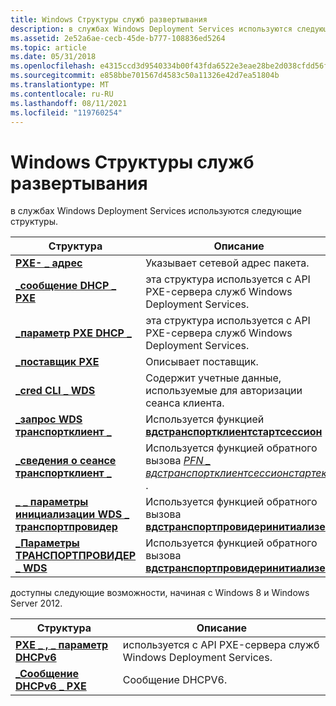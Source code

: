 ```yaml
---
title: Windows Структуры служб развертывания
description: в службах Windows Deployment Services используются следующие структуры.
ms.assetid: 2e52a6ae-cecb-45de-b777-108836ed5264
ms.topic: article
ms.date: 05/31/2018
ms.openlocfilehash: e4315ccd3d9540334b00f43fda6522e3eae28be2d038cfdd56fcd129e9e0aed7
ms.sourcegitcommit: e858bbe701567d4583c50a11326e42d7ea51804b
ms.translationtype: MT
ms.contentlocale: ru-RU
ms.lasthandoff: 08/11/2021
ms.locfileid: "119760254"
---
```

# <a name="windows-deployment-services-structures"></a>Windows Структуры служб развертывания

в службах Windows Deployment Services используются следующие структуры.



| Структура                                                                         | Описание                                                                                                        |
|-----------------------------------------------------------------------------------|--------------------------------------------------------------------------------------------------------------------|
| [**PXE- \_ адрес**](/windows/win32/api/wdspxe/ns-wdspxe-pxe_address)                                               | Указывает сетевой адрес пакета.                                                                        |
| [**\_сообщение DHCP \_ PXE**](/windows/win32/api/wdspxe/ns-wdspxe-pxe_dhcp_message)                                    | эта структура используется с API PXE-сервера служб Windows Deployment Services.                                        |
| [**\_параметр PXE DHCP \_**](/windows/win32/api/wdspxe/ns-wdspxe-pxe_dhcp_option)                                      | эта структура используется с API PXE-сервера служб Windows Deployment Services.                                        |
| [**\_поставщик PXE**](/windows/win32/api/wdspxe/ns-wdspxe-pxe_provider)                                             | Описывает поставщик.                                                                                              |
| [**\_cred CLI \_ WDS**](/windows/win32/api/wdsclientapi/ns-wdsclientapi-wds_cli_cred)                                            | Содержит учетные данные, используемые для авторизации сеанса клиента.                                                           |
| [**\_запрос WDS транспортклиент \_**](/windows/desktop/api/Wdstci/ns-wdstci-wds_transportclient_request)              | Используется функцией [**вдстранспортклиентстартсессион**](/windows/desktop/api/Wdstci/nf-wdstci-wdstransportclientstartsession) .                     |
| [**\_сведения о сеансе транспортклиент \_**](/windows/desktop/api/Wdstci/ns-wdstci-transportclient_session_info)            | Используется функцией обратного вызова [*PFN \_ вдстранспортклиентсессионстартекс*](/windows/desktop/api/Wdstci/nc-wdstci-pfn_wdstransportclientsessionstartex) . |
| [**\_ \_ параметры инициализации WDS \_ транспортпровидер**](/windows/desktop/api/Wdstpdi/ns-wdstpdi-wds_transportprovider_init_params) | Используется функцией обратного вызова [**вдстранспортпровидеринитиализе**](/windows/desktop/api/wdstpdi/nf-wdstpdi-wdstransportproviderinitialize) .            |
| [**\_Параметры ТРАНСПОРТПРОВИДЕР \_ WDS**](/windows/desktop/api/Wdstpdi/ns-wdstpdi-wds_transportprovider_settings)        | Используется функцией обратного вызова [**вдстранспортпровидеринитиализе**](/windows/desktop/api/wdstpdi/nf-wdstpdi-wdstransportproviderinitialize) .            |



 

доступны следующие возможности, начиная с Windows 8 и Windows Server 2012.

| Структура                                          | Описание                                               |
|----------------------------------------------------|-----------------------------------------------------------|
| [**PXE \_ , \_ параметр DHCPv6**](/windows/win32/api/wdspxe/ns-wdspxe-pxe_dhcpv6_option)   | используется с API PXE-сервера служб Windows Deployment Services. |
| [**\_Сообщение DHCPv6 \_ PXE**](/windows/win32/api/wdspxe/ns-wdspxe-pxe_dhcpv6_message) | Сообщение DHCPV6.                                         |



 

 

 




